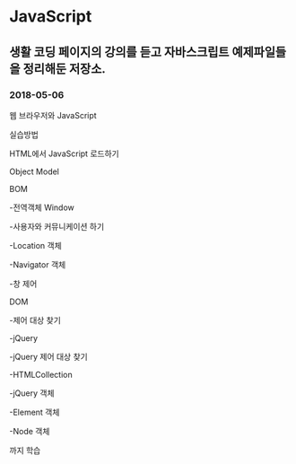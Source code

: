 # JavaScript
## 생활 코딩 페이지의 강의를 듣고 자바스크립트 예제파일들을 정리해둔 저장소.
### 2018-05-06
웹 브라우저와 JavaScript

실습방법

HTML에서 JavaScript 로드하기

Object Model

BOM

-전역객체 Window

-사용자와 커뮤니케이션 하기

-Location 객체

-Navigator 객체

-창 제어

DOM

-제어 대상 찾기

-jQuery

-jQuery 제어 대상 찾기

-HTMLCollection

-jQuery 객체

-Element 객체

-Node 객체

까지 학습
